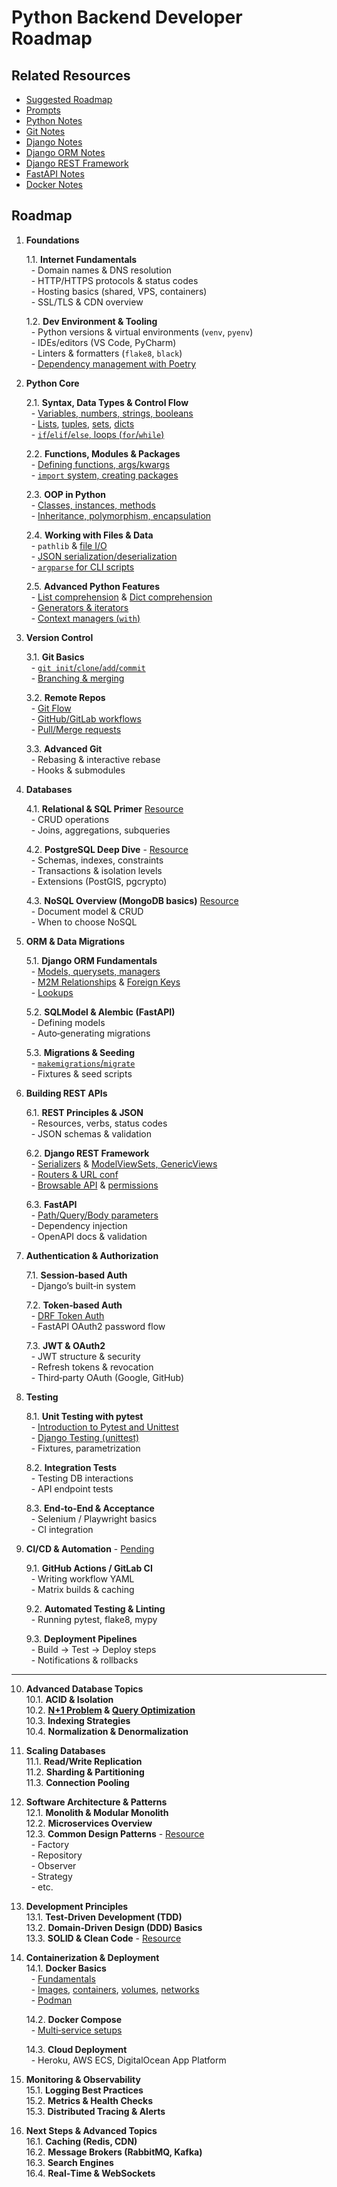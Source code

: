 # Python Backend Developer Roadmap

## Related Resources

- [Suggested Roadmap](./notes/roadmap/README.md)
- [Prompts](./notes/prompts/)
- [Python Notes](https://github.com/iBrokeTheCode/python-roadmap)
- [Git Notes](https://github.com/ibrokethecode/git-tutorial)
- [Django Notes](./notes/django/README.md)
- [Django ORM Notes](https://github.com/ibrokethecode/orm-deep-dive?tab=readme-ov-file#orm-deep-dive-tutorial)
- [Django REST Framework](https://github.com/iBrokeTheCode/django-rest-framework)
- [FastAPI Notes](https://github.com/iBrokeTheCode/fastapi-course)
- [Docker Notes](https://github.com/iBrokeTheCode/backend-roadmap/blob/main/notes/containers/docker/README.md)

## Roadmap

1. **Foundations**

   1.1. **Internet Fundamentals**  
   &nbsp;&nbsp;- Domain names & DNS resolution  
   &nbsp;&nbsp;- HTTP/HTTPS protocols & status codes  
   &nbsp;&nbsp;- Hosting basics (shared, VPS, containers)  
   &nbsp;&nbsp;- SSL/TLS & CDN overview

   1.2. **Dev Environment & Tooling**  
   &nbsp;&nbsp;- Python versions & virtual environments (`venv`, `pyenv`)  
   &nbsp;&nbsp;- IDEs/editors (VS Code, PyCharm)  
   &nbsp;&nbsp;- Linters & formatters (`flake8`, `black`)  
   &nbsp;&nbsp;- [Dependency management with Poetry](https://github.com/iBrokeTheCode/python-roadmap/blob/main/Tools/poetry.md)

2. **Python Core**

   2.1. **Syntax, Data Types & Control Flow**  
   &nbsp;&nbsp;- [Variables, numbers, strings, booleans](https://github.com/iBrokeTheCode/python-roadmap/blob/main/Fundamentals/Variables_Types_Operators.md)  
   &nbsp;&nbsp;- [Lists](https://github.com/iBrokeTheCode/python-roadmap/blob/main/Fundamentals/Lists/Lists.md), [tuples](https://github.com/iBrokeTheCode/python-roadmap/blob/main/Fundamentals/Tuples/Tuples.md), [sets](https://github.com/iBrokeTheCode/python-roadmap/blob/main/Fundamentals/Sets/Sets.md), [dicts](https://github.com/iBrokeTheCode/python-roadmap/blob/main/Fundamentals/Dicts/Dicts.md)  
   &nbsp;&nbsp;- [`if`/`elif`/`else`, loops (`for`/`while`)](https://github.com/iBrokeTheCode/python-roadmap/blob/main/Fundamentals/Control_Flow.md)

   2.2. **Functions, Modules & Packages**  
   &nbsp;&nbsp;- [Defining functions, args/kwargs](https://github.com/iBrokeTheCode/python-roadmap/blob/main/Fundamentals/Functions/Advanced_Functions.md)  
   &nbsp;&nbsp;- [`import` system, creating packages](https://github.com/iBrokeTheCode/python-roadmap/blob/main/Standard_Library_Modules/Modules_Packages/Modules_Packages.md)

   2.3. **OOP in Python**  
   &nbsp;&nbsp;- [Classes, instances, methods](https://github.com/iBrokeTheCode/python-roadmap/blob/main/OOP/OOP_Pillars.md#1-classes--objects)  
   &nbsp;&nbsp;- [Inheritance, polymorphism, encapsulation](https://github.com/iBrokeTheCode/python-roadmap/blob/main/OOP/OOP_Pillars.md#3-encapsulation-inheritance-polymorphism-abstraction)

   2.4. **Working with Files & Data**  
   &nbsp;&nbsp;- `pathlib` & [file I/O](https://github.com/iBrokeTheCode/python-roadmap/blob/main/Standard_Library_Modules/Files_IO/Files_IO.md)  
   &nbsp;&nbsp;- [JSON serialization/deserialization](https://github.com/iBrokeTheCode/python-roadmap/blob/main/Standard_Library_Modules/Core_Modules/JSON/JSON.md)  
   &nbsp;&nbsp;- [`argparse` for CLI scripts](https://github.com/iBrokeTheCode/python-roadmap/blob/main/Standard_Library_Modules/Core_Modules/Argparse/Argparse.md)

   2.5. **Advanced Python Features**  
   &nbsp;&nbsp;- [List comprehension](https://github.com/iBrokeTheCode/python-roadmap/blob/main/Fundamentals/Lists/Lists.md#list-comprehension) & [Dict comprehension](https://github.com/iBrokeTheCode/python-roadmap/blob/main/Fundamentals/Dicts/Dicts.md#dictionary-comprehensions)  
   &nbsp;&nbsp;- [Generators & iterators](https://github.com/iBrokeTheCode/python-roadmap/blob/main/Advanced/Generators_and_Iterators/Generators_and_Iterators.md)  
   &nbsp;&nbsp;- [Context managers (`with`)](https://github.com/iBrokeTheCode/python-roadmap/blob/main/Advanced/Context_Managers/Context_Managers.md)

3. **Version Control**

   3.1. **Git Basics**  
   &nbsp;&nbsp;- [`git init`/`clone`/`add`/`commit`](https://github.com/ibrokethecode/git-tutorial?tab=readme-ov-file#-basic-commands)  
   &nbsp;&nbsp;- [Branching & merging](https://github.com/ibrokethecode/git-tutorial?tab=readme-ov-file#-branching)

   3.2. **Remote Repos**  
   &nbsp;&nbsp;- [Git Flow](https://github.com/ibrokethecode/git-tutorial?tab=readme-ov-file#git-flow)  
   &nbsp;&nbsp;- [GitHub/GitLab workflows](https://github.com/ibrokethecode/git-tutorial?tab=readme-ov-file#github-flow)  
   &nbsp;&nbsp;- [Pull/Merge requests](https://github.com/ibrokethecode/git-tutorial?tab=readme-ov-file#-pull-requests-prs)

   3.3. **Advanced Git**  
   &nbsp;&nbsp;- Rebasing & interactive rebase  
   &nbsp;&nbsp;- Hooks & submodules

4. **Databases**

   4.1. **Relational & SQL Primer** [Resource](https://youtu.be/OT1RErkfLNQ?si=yQWFLMcdgM9cHiIq)  
   &nbsp;&nbsp;- CRUD operations  
   &nbsp;&nbsp;- Joins, aggregations, subqueries

   4.2. **PostgreSQL Deep Dive** - [Resource](https://youtu.be/UmC5u-trft8?si=UjeYe4iwvo_t3oLR)  
   &nbsp;&nbsp;- Schemas, indexes, constraints  
   &nbsp;&nbsp;- Transactions & isolation levels  
   &nbsp;&nbsp;- Extensions (PostGIS, pgcrypto)

   4.3. **NoSQL Overview (MongoDB basics)** [Resource](https://youtu.be/l0Wnwxk5rw8?si=n9TKHRFQAf1FiJhi)  
   &nbsp;&nbsp;- Document model & CRUD  
   &nbsp;&nbsp;- When to choose NoSQL

5. **ORM & Data Migrations**

   5.1. **Django ORM Fundamentals**  
   &nbsp;&nbsp;- [Models, querysets, managers](https://github.com/iBrokeTheCode/orm-deep-dive/blob/main/notes/lesson-02.md)  
   &nbsp;&nbsp;- [M2M Relationships](https://github.com/iBrokeTheCode/orm-deep-dive/blob/main/notes/lesson-08.md) & [Foreign Keys](https://github.com/iBrokeTheCode/orm-deep-dive/blob/main/notes/lesson-03.md)  
   &nbsp;&nbsp;- [Lookups](https://github.com/iBrokeTheCode/orm-deep-dive/blob/main/notes/lesson-06.md)

   5.2. **SQLModel & Alembic (FastAPI)**  
   &nbsp;&nbsp;- Defining models  
   &nbsp;&nbsp;- Auto‑generating migrations

   5.3. **Migrations & Seeding**  
   &nbsp;&nbsp;- [`makemigrations`/`migrate`](https://github.com/iBrokeTheCode/orm-deep-dive/blob/main/notes/lesson-02.md)  
   &nbsp;&nbsp;- Fixtures & seed scripts

6. **Building REST APIs**

   6.1. **REST Principles & JSON**  
   &nbsp;&nbsp;- Resources, verbs, status codes  
   &nbsp;&nbsp;- JSON schemas & validation

   6.2. **Django REST Framework**  
   &nbsp;&nbsp;- [Serializers](https://github.com/iBrokeTheCode/django-rest-framework/blob/main/notes/lesson-02.md) & [ModelViewSets, GenericViews](https://github.com/iBrokeTheCode/django-rest-framework/blob/main/notes/lesson-06.md)  
   &nbsp;&nbsp;- [Routers & URL conf](https://github.com/iBrokeTheCode/django-rest-framework/blob/main/notes/lesson-20.md)  
   &nbsp;&nbsp;- [Browsable API](https://github.com/iBrokeTheCode/django-rest-framework/blob/main/notes/lesson-02.md) & [permissions](https://github.com/iBrokeTheCode/django-rest-framework/blob/main/notes/lesson-08.md)

   6.3. **FastAPI**  
   &nbsp;&nbsp;- [Path/Query/Body parameters](https://github.com/iBrokeTheCode/fastapi-course/blob/main/notes/lesson-01.md)  
   &nbsp;&nbsp;- Dependency injection  
   &nbsp;&nbsp;- OpenAPI docs & validation

7. **Authentication & Authorization**

   7.1. **Session‑based Auth**  
   &nbsp;&nbsp;- Django’s built‑in system

   7.2. **Token‑based Auth**  
   &nbsp;&nbsp;- [DRF Token Auth](https://github.com/iBrokeTheCode/django-rest-framework/blob/main/notes/lesson-12.md)  
   &nbsp;&nbsp;- FastAPI OAuth2 password flow

   7.3. **JWT & OAuth2**  
   &nbsp;&nbsp;- JWT structure & security  
   &nbsp;&nbsp;- Refresh tokens & revocation  
   &nbsp;&nbsp;- Third‑party OAuth (Google, GitHub)

8. **Testing**

   8.1. **Unit Testing with pytest**  
   &nbsp;&nbsp;- [Introduction to Pytest and Unittest](https://github.com/iBrokeTheCode/python-roadmap/blob/main/testing/Unit_Testing.md)  
   &nbsp;&nbsp;- [Django Testing (unittest)](./notes/django/django-testing/)  
   &nbsp;&nbsp;- Fixtures, parametrization

   8.2. **Integration Tests**  
   &nbsp;&nbsp;- Testing DB interactions  
   &nbsp;&nbsp;- API endpoint tests

   8.3. **End‑to‑End & Acceptance**  
   &nbsp;&nbsp;- Selenium / Playwright basics  
   &nbsp;&nbsp;- CI integration

9. **CI/CD & Automation** - [Pending](https://youtube.com/playlist?list=PLO9JpmNAsqM7ZHZXx0OzCOhu1_ujZrvu3&si=BGBoC2k6mUYv8rOt)

   9.1. **GitHub Actions / GitLab CI**  
   &nbsp;&nbsp;- Writing workflow YAML  
   &nbsp;&nbsp;- Matrix builds & caching

   9.2. **Automated Testing & Linting**  
   &nbsp;&nbsp;- Running pytest, flake8, mypy

   9.3. **Deployment Pipelines**  
   &nbsp;&nbsp;- Build → Test → Deploy steps  
   &nbsp;&nbsp;- Notifications & rollbacks

---

10. **Advanced Database Topics**  
    10.1. **ACID & Isolation**  
    10.2. **[N+1 Problem](https://github.com/iBrokeTheCode/orm-deep-dive/blob/main/notes/lesson-07.md#n1-problem) & [Query Optimization](https://github.com/iBrokeTheCode/orm-deep-dive/blob/main/notes/lesson-07.md)**  
    10.3. **Indexing Strategies**  
    10.4. **Normalization & Denormalization**

11. **Scaling Databases**  
    11.1. **Read/Write Replication**  
    11.2. **Sharding & Partitioning**  
    11.3. **Connection Pooling**

12. **Software Architecture & Patterns**  
    12.1. **Monolith & Modular Monolith**  
    12.2. **Microservices Overview**  
    12.3. **Common Design Patterns** - [Resource](https://youtu.be/gAeZpA6avsA?si=6bgkIHGIIkfxYHbo)  
    &nbsp;&nbsp;- Factory  
    &nbsp;&nbsp;- Repository  
    &nbsp;&nbsp;- Observer  
    &nbsp;&nbsp;- Strategy  
    &nbsp;&nbsp;- etc.

13. **Development Principles**  
    13.1. **Test‑Driven Development (TDD)**  
    13.2. **Domain‑Driven Design (DDD) Basics**  
    13.3. **SOLID & Clean Code** - [Resource](https://youtu.be/u4s-4vRuZ0w?si=fV_jCEyjsHM9bZDJ)

14. **Containerization & Deployment**  
    14.1. **Docker Basics**  
    &nbsp;&nbsp;- [Fundamentals](./notes/containers/docker/lesson-02.md)  
    &nbsp;&nbsp;- [Images](./notes/containers/docker/lesson-03.md), [containers](./notes/containers/docker/lesson-04.md), [volumes](./notes/containers/docker/lesson-06.md), [networks](./notes/containers/docker/lesson-05.md)  
    &nbsp;&nbsp;- [Podman](./notes/containers/podman/README.md)

    14.2. **Docker Compose**  
    &nbsp;&nbsp;- [Multi‑service setups](./notes/containers/docker/lesson-07.md)

    14.3. **Cloud Deployment**  
    &nbsp;&nbsp;- Heroku, AWS ECS, DigitalOcean App Platform

15. **Monitoring & Observability**  
    15.1. **Logging Best Practices**  
    15.2. **Metrics & Health Checks**  
    15.3. **Distributed Tracing & Alerts**

16. **Next Steps & Advanced Topics**  
    16.1. **Caching (Redis, CDN)**  
    16.2. **Message Brokers (RabbitMQ, Kafka)**  
    16.3. **Search Engines**  
    16.4. **Real‑Time & WebSockets**
